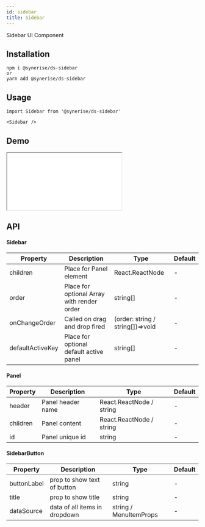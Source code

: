 ```yaml
---
id: sidebar
title: Sidebar
---
```


Sidebar UI Component

## Installation

```
npm i @synerise/ds-sidebar
or
yarn add @synerise/ds-sidebar
```

## Usage

```
import Sidebar from '@synerise/ds-sidebar'

<Sidebar />

```

## Demo

<iframe src="/storybook-static/iframe.html?id=components-sidebar--default"></iframe>

## API

#### Sidebar

| Property         | Description                                | Type                             | Default |
| ---------------- | ------------------------------------------ | -------------------------------- | ------- |
| children         | Place for Panel element                    | React.ReactNode                  | -       |
| order            | Place for optional Array with render order | string[]                         | -       |
| onChangeOrder    | Called on drag and drop fired              | (order: string / string[])=>void | -       |
| defaultActiveKey | Place for optional default active panel    | string[]                         | -       |

#### Panel

| Property | Description       | Type                     | Default |
| -------- | ----------------- | ------------------------ | ------- |
| header   | Panel header name | React.ReactNode / string | -       |
| children | Panel content     | React.ReactNode / string | -       |
| id       | Panel unique id   | string                   | -       |

#### SidebarButton

| Property     | Description                   | Type                     | Default |
| ------------ | ----------------------------- | ------------------------ | ------- |
| buttonLabel  | prop to show text of button   | string                   | -       |
| title        | prop to show title            | string                   | -       |
| dataSource   | data of all items in dropdown | string / MenuItemProps   | -       |
